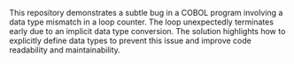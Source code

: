 This repository demonstrates a subtle bug in a COBOL program involving a data type mismatch in a loop counter.  The loop unexpectedly terminates early due to an implicit data type conversion.  The solution highlights how to explicitly define data types to prevent this issue and improve code readability and maintainability.